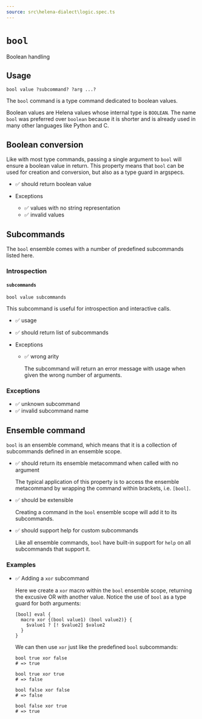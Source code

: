 ```yaml
---
source: src\helena-dialect\logic.spec.ts
---
```

# <a id="bool"></a>`bool`

Boolean handling

## Usage

```lna
bool value ?subcommand? ?arg ...?
```

The `bool` command is a type command dedicated to boolean values.

Boolean values are Helena values whose internal type is `BOOLEAN`. The
name `bool` was preferred over `boolean` because it is shorter and is
already used in many other languages like Python and C.


## <a id="bool-boolean-conversion"></a>Boolean conversion

Like with most type commands, passing a single argument to `bool`
will ensure a boolean value in return. This property means that
`bool` can be used for creation and conversion, but also as a type
guard in argspecs.

- ✅ should return boolean value

- Exceptions

  - ✅ values with no string representation
  - ✅ invalid values

## <a id="bool-subcommands"></a>Subcommands

The `bool` ensemble comes with a number of predefined subcommands
listed here.


### <a id="bool-subcommands-introspection"></a>Introspection


#### <a id="bool-subcommands-introspection-subcommands"></a>`subcommands`

```lna
bool value subcommands
```

This subcommand is useful for introspection and interactive
calls.

- ✅ usage
- ✅ should return list of subcommands

- Exceptions

  - ✅ wrong arity

    The subcommand will return an error message with usage when
    given the wrong number of arguments.


### <a id="bool-subcommands-exceptions"></a>Exceptions

- ✅ unknown subcommand
- ✅ invalid subcommand name

## <a id="bool-ensemble-command"></a>Ensemble command

`bool` is an ensemble command, which means that it is a collection
of subcommands defined in an ensemble scope.

- ✅ should return its ensemble metacommand when called with no argument

  The typical application of this property is to access the ensemble
  metacommand by wrapping the command within brackets, i.e. `[bool]`.

- ✅ should be extensible

  Creating a command in the `bool` ensemble scope will add it to its
  subcommands.

- ✅ should support help for custom subcommands

  Like all ensemble commands, `bool` have built-in support for `help`
  on all subcommands that support it.


### <a id="bool-ensemble-command-examples"></a>Examples

- ✅ Adding a `xor` subcommand

  Here we create a `xor` macro within the `bool` ensemble
  scope, returning the excusive OR with another value. Notice the
  use of `bool` as a type guard for both arguments:

  ```lna
  [bool] eval {
    macro xor {(bool value1) (bool value2)} {
      $value1 ? [! $value2] $value2
    }
  }
  ```

  We can then use `xor` just like the predefined `bool`
  subcommands:

  ```lna
  bool true xor false
  # => true
  ```

  ```lna
  bool true xor true
  # => false
  ```

  ```lna
  bool false xor false
  # => false
  ```

  ```lna
  bool false xor true
  # => true
  ```


